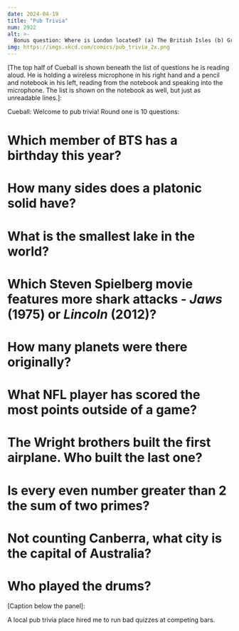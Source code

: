 ```yaml
---
date: 2024-04-19
title: "Pub Trivia"
num: 2922
alt: >-
  Bonus question: Where is London located? (a) The British Isles (b) Great Britain and Northern Ireland (c) The UK (d) Europe (or 'the EU') (e) Greater London
img: https://imgs.xkcd.com/comics/pub_trivia_2x.png
---
```

[The top half of Cueball is shown beneath the list of questions he is reading aloud. He is holding a wireless microphone in his right hand and a pencil and notebook in his left, reading from the notebook and speaking into the microphone. The list is shown on the notebook as well, but just as unreadable lines.]:

Cueball: Welcome to pub trivia! Round one is 10 questions:

# Which member of BTS has a birthday this year?

# How many sides does a platonic solid have?

# What is the smallest lake in the world?

# Which Steven Spielberg movie features more shark attacks - *Jaws* (1975) or *Lincoln* (2012)?

# How many planets were there originally?

# What NFL player has scored the most points outside of a game?

# The Wright brothers built the first airplane. Who built the last one?

# Is every even number greater than 2 the sum of two primes?

# Not counting Canberra, what city is the capital of Australia?

# Who played the drums?

[Caption below the panel]:

A local pub trivia place hired me to run bad quizzes at competing bars.